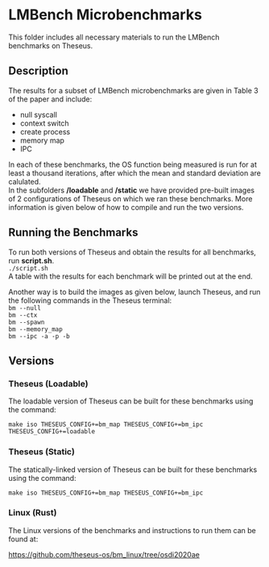 # LMBench Microbenchmarks
This folder includes all necessary materials to run the LMBench benchmarks on Theseus.
## Description
The results for a subset of LMBench microbenchmarks are given in Table 3 of the paper and include:
- null syscall
- context switch
- create process
- memory map
- IPC

In each of these benchmarks, the OS function being measured is run for at least a thousand iterations, after which the mean and standard deviation are calulated.  
In the subfolders **/loadable** and **/static** we have provided pre-built images of 2 configurations of Theseus on which we ran these benchmarks. More information is given below of how to compile and run the two versions.

## Running the Benchmarks
To run both versions of Theseus and obtain the results for all benchmarks, run **script.sh**.  
`./script.sh`  
A table with the results for each benchmark will be printed out at the end.

Another way is to build the images as given below, launch Theseus, and run the following commands in the Theseus terminal:  
`bm --null`  
`bm --ctx`  
`bm --spawn`  
`bm --memory_map`  
`bm --ipc -a -p -b`  

## Versions
### Theseus (Loadable)
The loadable version of Theseus can be built for these benchmarks using the command:

`make iso THESEUS_CONFIG+=bm_map THESEUS_CONFIG+=bm_ipc THESEUS_CONFIG+=loadable`

### Theseus (Static)
The statically-linked version of Theseus can be built for these benchmarks using the command:

`make iso THESEUS_CONFIG+=bm_map THESEUS_CONFIG+=bm_ipc`

### Linux (Rust)
The Linux versions of the benchmarks and instructions to run them can be found at:

https://github.com/theseus-os/bm_linux/tree/osdi2020ae
